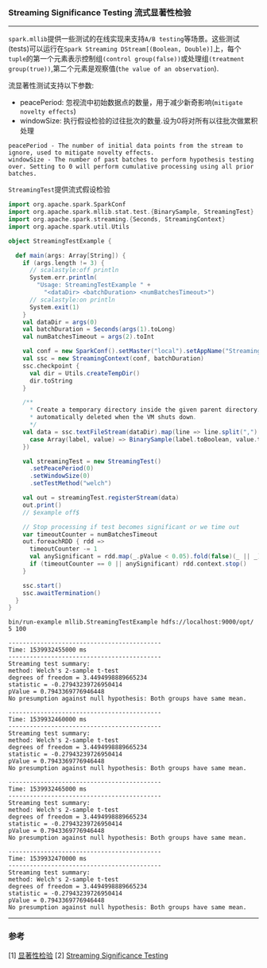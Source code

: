 ### Streaming Significance Testing 流式显著性检验
---
`spark.mllib`提供一些测试的在线实现来支持`A/B testing`等场景。这些测试(tests)可以运行在`Spark Streaming DStream[(Boolean, Double)]`上，每个`tuple`的第一个元素表示控制组`(control group(false))`或处理组`(treatment group(true))`,第二个元素是观察值(`the value of an observation`).

流显著性测试支持以下参数:
- peacePeriod: 忽视流中初始数据点的数量，用于减少新奇影响(`mitigate novelty effects`)
- windowSize: 执行假设检验的过往批次的数量.设为0将对所有以往批次做累积处理

```text
peacePeriod - The number of initial data points from the stream to ignore, used to mitigate novelty effects.
windowSize - The number of past batches to perform hypothesis testing over. Setting to 0 will perform cumulative processing using all prior batches.
```
`StreamingTest`提供流式假设检验
```scala
import org.apache.spark.SparkConf
import org.apache.spark.mllib.stat.test.{BinarySample, StreamingTest}
import org.apache.spark.streaming.{Seconds, StreamingContext}
import org.apache.spark.util.Utils

object StreamingTestExample {

  def main(args: Array[String]) {
    if (args.length != 3) {
      // scalastyle:off println
      System.err.println(
        "Usage: StreamingTestExample " +
          "<dataDir> <batchDuration> <numBatchesTimeout>")
      // scalastyle:on println
      System.exit(1)
    }
    val dataDir = args(0)
    val batchDuration = Seconds(args(1).toLong)
    val numBatchesTimeout = args(2).toInt

    val conf = new SparkConf().setMaster("local").setAppName("StreamingTestExample")
    val ssc = new StreamingContext(conf, batchDuration)
    ssc.checkpoint {
      val dir = Utils.createTempDir()
      dir.toString
    }

    /**
      * Create a temporary directory inside the given parent directory. The directory will be
      * automatically deleted when the VM shuts down.
      */
    val data = ssc.textFileStream(dataDir).map(line => line.split(",") match {
      case Array(label, value) => BinarySample(label.toBoolean, value.toDouble)
    })

    val streamingTest = new StreamingTest()
      .setPeacePeriod(0)
      .setWindowSize(0)
      .setTestMethod("welch")

    val out = streamingTest.registerStream(data)
    out.print()
    // $example off$

    // Stop processing if test becomes significant or we time out
    var timeoutCounter = numBatchesTimeout
    out.foreachRDD { rdd =>
      timeoutCounter -= 1
      val anySignificant = rdd.map(_.pValue < 0.05).fold(false)(_ || _)
      if (timeoutCounter == 0 || anySignificant) rdd.context.stop()
    }

    ssc.start()
    ssc.awaitTermination()
  }
}
```

```text
bin/run-example mllib.StreamingTestExample hdfs://localhost:9000/opt/ 5 100

-------------------------------------------
Time: 1539932455000 ms
-------------------------------------------
Streaming test summary:
method: Welch's 2-sample t-test
degrees of freedom = 3.4494998889665234
statistic = -0.27943239726950414
pValue = 0.7943369776946448
No presumption against null hypothesis: Both groups have same mean.

-------------------------------------------
Time: 1539932460000 ms
-------------------------------------------
Streaming test summary:
method: Welch's 2-sample t-test
degrees of freedom = 3.4494998889665234
statistic = -0.27943239726950414
pValue = 0.7943369776946448
No presumption against null hypothesis: Both groups have same mean.

-------------------------------------------
Time: 1539932465000 ms
-------------------------------------------
Streaming test summary:
method: Welch's 2-sample t-test
degrees of freedom = 3.4494998889665234
statistic = -0.27943239726950414
pValue = 0.7943369776946448
No presumption against null hypothesis: Both groups have same mean.

-------------------------------------------
Time: 1539932470000 ms
-------------------------------------------
Streaming test summary:
method: Welch's 2-sample t-test
degrees of freedom = 3.4494998889665234
statistic = -0.27943239726950414
pValue = 0.7943369776946448
No presumption against null hypothesis: Both groups have same mean.
```
---
### 参考
[1] [显著性检验](https://wiki.mbalib.com/wiki/Significance_Testing)
[2] [Streaming Significance Testing](http://spark.apache.org/docs/latest/mllib-statistics.html#streaming-significance-testing)